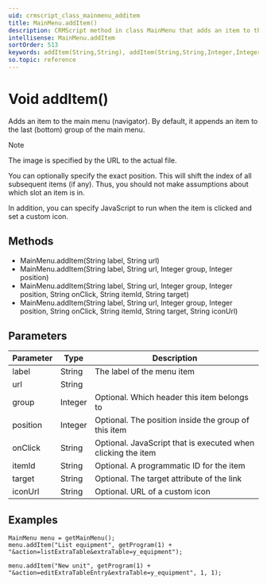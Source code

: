 ```yaml
---
uid: crmscript_class_mainmenu_additem
title: MainMenu.addItem()
description: CRMScript method in class MainMenu that adds an item to the SuperOffice main menu (navigator)
intellisense: MainMenu.addItem
sortOrder: 513
keywords: addItem(String,String), addItem(String,String,Integer,Integer), addItem(String,String,Integer,Integer,String,String,String), addItem(String,String,Integer,Integer,String,String,String,String)
so.topic: reference
---
```


# Void addItem()

Adds an item to the main menu (navigator). By default, it appends an item to the last (bottom) group of the main menu.

> [!NOTE]
> The image is specified by the URL to the actual file.

You can optionally specify the exact position. This will shift the index of all subsequent items (if any). Thus, you should not make assumptions about which slot an item is in.

In addition, you can specify JavaScript to run when the item is clicked and set a custom icon.

## Methods

* MainMenu.addItem(String label, String url)
* MainMenu.addItem(String label, String url, Integer group, Integer position)
* MainMenu.addItem(String label, String url, Integer group, Integer position, String onClick, String itemId, String target)
* MainMenu.addItem(String label, String url, Integer group, Integer position, String onClick, String itemId, String target, String iconUrl)

## Parameters

| Parameter | Type | Description |
|---|---|---|
| label | String | The label of the menu item |
| url | String | |
| group | Integer | Optional. Which header this item belongs to |
| position | Integer | Optional. The position inside the group of this item |
| onClick | String | Optional. JavaScript that is executed when clicking the item |
| itemId | String | Optional. A programmatic ID for the item |
| target | String | Optional. The target attribute of the link |
| iconUrl | String | Optional. URL of a custom icon |

## Examples

```crmscript
MainMenu menu = getMainMenu();
menu.addItem("List equipment", getProgram(1) + "&action=listExtraTable&extraTable=y_equipment");

menu.addItem("New unit", getProgram(1) + "&action=editExtraTableEntry&extraTable=y_equipment", 1, 1);
```
